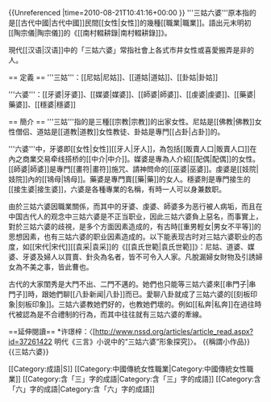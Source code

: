 {{Unreferenced |time=2010-08-21T10:41:16+00:00 }}
'''三姑六婆'''原本指的是[[古代中國|古代中國]]民間[[女性|女性]]的幾種[[職業|職業]]。語出元末明初[[陶宗儀|陶宗儀]]的《[[南村輟耕錄|南村輟耕錄]]》。

現代[[汉语|汉语]]中的「三姑六婆」常指社會上各式市井女性或喜愛搬弄是非的人。

== 定義 ==
'''三姑'''：[[尼姑|尼姑]]、[[道姑|道姑]]、[[卦姑|卦姑]]

'''六婆'''：[[牙婆|牙婆]]、[[媒婆|媒婆]]、[[師婆|師婆]]、[[虔婆|虔婆]]、[[藥婆|藥婆]]、[[穩婆|穩婆]]

== 簡介 ==
'''三姑'''指的是三種[[宗教|宗教]]的出家女性。尼姑是[[佛教|佛教]]女性僧侣、道姑是[[道教|道教]]女性教徒、卦姑是專門[[占卦|占卦]]的。

'''六婆'''中，牙婆即[[女性|女性]][[牙人|牙人]]，為包括[[販賣人口|販賣人口]]在內之商業交易牵线搭桥的[[中介|中介]]。媒婆是專為人介紹[[配偶|配偶]]的女性。[[師婆|師婆]]是專門[[畫符|畫符]]施咒、請神問命的[[巫婆|巫婆]]。虔婆是[[妓院|妓院]]內的[[鴇母|鴇母]]。藥婆是專門賣[[藥|藥]]的女人。穩婆則是專門接生的[[接生婆|接生婆]]，六婆是各種專業的名稱，有時一人可以身兼数职。

由於三姑六婆因職業關係，而其中的牙婆、虔婆、師婆多为恶行被人病垢，而且在中国古代人的观念中三姑六婆是不正当职业，因此三姑六婆負上惡名，而事實上，對於三姑六婆的歧視，是多个方面因素造成的，有古時[[重男輕女|男女不平等]]的思想因素，也有三姑六婆的职业因素造成的。以下能表现古时对三姑六婆职业的态度，如[[宋代|宋代]][[袁采|袁采]]的《[[袁氏世範|袁氏世範]]》：尼姑、道婆、媒婆、牙婆及婦人以買賣、針灸為名者，皆不可令入人家。凡脫漏婦女財物及引誘婦女為不美之事，皆此曹也。

古代的大家閨秀是大門不出、二門不邁的。她們也只能等三姑六婆來[[串門子|串門子]]時，跟她們聊[[八卦新闻|八卦]]而已。愛聊八卦就成了三姑六婆的[[刻板印象|刻板印象]]。三姑六婆教她們好的，也教她們壞的。例如[[私奔|私奔]]在過往時代被認為是不合禮制的行為，而其中往往就有三姑六婆的牽線。

==延伸閱讀==
*许璟梓：〈[http://www.nssd.org/articles/article_read.aspx?id=37261422 明代《三言》小说中的“三姑六婆”形象探究]〉。
{{稱謂小作品}}
{{三姑六婆}}

[[Category:成語|S]]
[[Category:中國傳統女性職業|Category:中國傳統女性職業]]
[[Category:含「三」字的成語|Category:含「三」字的成語]]
[[Category:含「六」字的成語|Category:含「六」字的成語]]